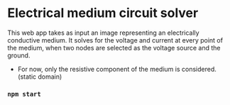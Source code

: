 # Electrical medium circuit solver

This web app takes as input an image representing an electrically conductive medium.
It solves for the voltage and current at every point of the medium, when two nodes are selected as the voltage source and the ground.
- For now, only the resistive component of the medium is considered. (static domain)

### `npm start`

